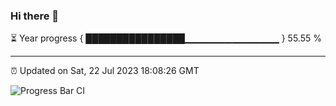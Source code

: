 ### Hi there 👋

⏳ Year progress { ████████████████▁▁▁▁▁▁▁▁▁▁▁▁▁▁ } 55.55 %

---

⏰ Updated on Sat, 22 Jul 2023 18:08:26 GMT

![Progress Bar CI](https://github.com/Shyam-Makwana/GitHub-Actions-Demo/workflows/Progress%20Bar%20CI/badge.svg)
